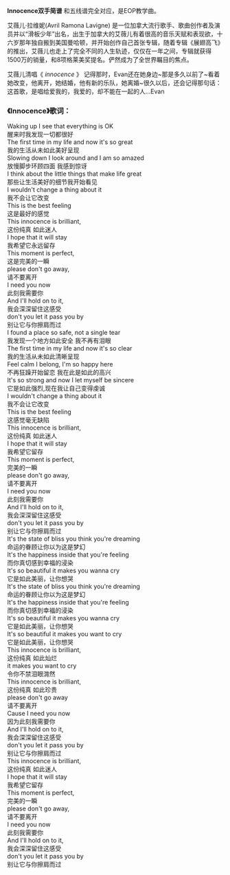 

**Innocence双手简谱** 和五线谱完全对应，是EOP教学曲。

艾薇儿·拉维妮(Avril Ramona Lavigne)
是一位加拿大流行歌手、歌曲创作者及演员并以“滑板少年”出名，出生于加拿大的艾薇儿有着很高的音乐天赋和表现欲，十六岁那年独自搬到美国曼哈顿，并开始创作自己首张专辑，随着专辑《展翅高飞》的推出，艾薇儿也走上了完全不同的人生轨迹，仅仅在一年之间，专辑就获得1500万的销量，和8项格莱美奖提名。俨然成为了全世界瞩目的焦点。

艾薇儿清唱《 _innocence_ 》
记得那时，Evan还在她身边~那是多久以前了~看着她改变，他离开，她结婚，他有新的乐队，她离婚~很久以后，还会记得那句话：这首歌，是唱给爱我的，我爱的，却不能在一起的人…Evan

### 《Innocence》歌词：

Waking up I see that everything is OK  
醒来时我发现一切都很好  
The first time in my life and now it's so great  
我的生活从未如此美好呈现  
Slowing down I look around and I am so amazed  
放慢脚步环顾四面 我感到惊讶  
I think about the little things that make life great  
那些让生活美好的细节我开始看见  
I wouldn't change a thing about it  
我不会让它改变  
This is the best feeling  
这是最好的感觉  
This innocence is brilliant,  
这份纯真 如此迷人  
I hope that it will stay  
我希望它永远留存  
This moment is perfect,  
这是完美的一瞬  
please don't go away,  
请不要离开  
I need you now  
此刻我需要你  
And I'll hold on to it,  
我会深深留住这感受  
don't you let it pass you by  
别让它与你擦肩而过  
I found a place so safe, not a single tear  
我发现一个地方如此安全 我不再有泪眼  
The first time in my life and now it's so clear  
我的生活从未如此清晰呈现  
Feel calm I belong, I'm so happy here  
不再狂躁开始留恋 我在此是如此的高兴  
It's so strong and now I let myself be sincere  
它是如此强烈,现在我让自己变得虔诚  
I wouldn't change a thing about it  
我不会让它改变  
This is the best feeling  
这感觉毫无缺陷  
This innocence is brilliant,  
这份纯真 如此迷人  
I hope that it will stay  
我希望它留存  
This moment is perfect,  
完美的一瞬  
please don't go away,  
请不要离开  
I need you now  
此刻我需要你  
And I'll hold on to it,  
我会深深留住这感受  
don't you let it pass you by  
别让它与你擦肩而过  
It's the state of bliss you think you're dreaming  
命运的眷顾让你以为这是梦幻  
It's the happiness inside that you're feeling  
而你真切感到幸福的浸染  
It's so beautiful it makes you wanna cry  
它是如此美丽，让你想哭  
It's the state of bliss you think you're dreaming  
命运的眷顾让你以为这是梦幻  
It's the happiness inside that you're feeling  
而你真切感到幸福的浸染  
It's so beautiful it makes you wanna cry  
它是如此美丽，让你想哭  
It's so beautiful it makes you want to cry  
它是如此美丽，让你想哭  
This innocence is brilliant,  
这份纯真 如此灿烂  
it makes you want to cry  
令你不禁泪眼潸然  
This innocence is brilliant,  
这份纯真 如此珍贵  
please don't go away  
请不要离开  
Cause I need you now  
因为此刻我需要你  
And I'll hold on to it,  
我会深深留住这感受  
don't you let it pass you by  
别让它与你擦肩而过  
This innocence is brilliant,  
这份纯真 如此迷人  
I hope that it will stay  
我希望它留存  
This moment is perfect,  
完美的一瞬  
please don't go away,  
请不要离开  
I need you now  
此刻我需要你  
And I'll hold on to it,  
我会深深留住这感受  
don't you let it pass you by  
别让它与你擦肩而过

